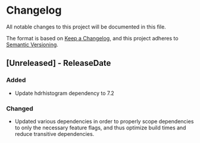 # Changelog
All notable changes to this project will be documented in this file.

The format is based on [Keep a Changelog](https://keepachangelog.com/en/1.0.0/),
and this project adheres to [Semantic Versioning](https://semver.org/spec/v2.0.0.html).

<!-- next-header -->

## [Unreleased] - ReleaseDate
### Added
- Update hdrhistogram dependency to 7.2

### Changed
- Updated various dependencies in order to properly scope dependencies to only the necessary feature
  flags, and thus optimize build times and reduce transitive dependencies.
